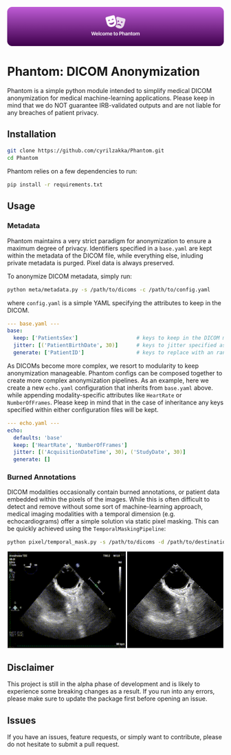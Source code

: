 <p align="center">
  <img src="media/banner.png" height="" />
</p>

# Phantom: DICOM Anonymization
Phantom is a simple python module intended to simplify medical DICOM anonymization for medical machine-learning applications. Please keep in mind that we do NOT guarantee IRB-validated outputs and are not liable for any breaches of patient privacy.

## Installation
```bash
git clone https://github.com/cyrilzakka/Phantom.git
cd Phantom
```
Phantom relies on a few dependencies to run:
```bash
pip install -r requirements.txt
```

## Usage

### Metadata
Phantom maintains a very strict paradigm for anonymization to ensure a maximum degree of privacy. Identifiers specified in a `base.yaml` are kept within the metadata of the DICOM file, while everything else, inluding private metadata is purged. Pixel data is always preserved.

To anonymize DICOM metadata, simply run:
```bash
python meta/metadata.py -s /path/to/dicoms -c /path/to/config.yaml
```
where `config.yaml` is a simple YAML specifying the attributes to keep in the DICOM. 
```yaml
--- base.yaml ---
base:
  keep: ['PatientsSex']                   # keys to keep in the DICOM metadata              list<str>
  jitter: [('PatientBirthDate', 30)]      # keys to jitter specified as a list of tuple     list<(str, int)>
  generate: ['PatientID']                 # keys to replace with an randomized ID           list<str>
``` 

As DICOMs become more complex, we resort to modularity to keep anonymization manageable. Phantom configs can be composed together to create more complex anonymization pipelines. As an example, here we create a new `echo.yaml` configuration that inherits from `base.yaml` above. while appending modality-specific attributes like `HeartRate` or `NumberOfFrames`. Please keep in mind that in the case of inheritance any keys specified within either configuration files will be kept.
```yaml
--- echo.yaml ---
echo:
  defaults: 'base'
  keep: ['HeartRate', 'NumberOfFrames']
  jitter: [('AcquisitionDateTime', 30), ('StudyDate', 30)]
  generate: []  
``` 

### Burned Annotations
DICOM modalities occasionally contain burned annotations, or patient data embedded within the pixels of the images. While this is often difficult to detect and remove without some sort of machine-learning approach, medical imaging modalities with a temporal dimension (e.g. echocardiograms) offer a simple solution via static pixel masking. This can be quickly achieved using the `TemporalMaskingPipeline`:
```bash
python pixel/temporal_mask.py -s /path/to/dicoms -d /path/to/destination
```
<p align="center">
  <img src="media/input.gif" height="224" width="275" />
  <img src="media/output.gif" width="224"/>
</p>

## Disclaimer
This project is still in the alpha phase of development and is likely to experience some breaking changes as a result. If you run into any errors, please make sure to update the package first before opening an issue.

## Issues
If you have an issues, feature requests, or simply want to contribute, please do not hesitate to submit a pull request.